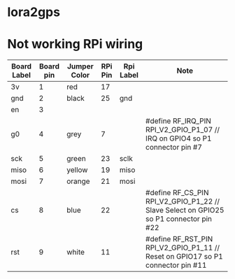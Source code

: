 # lora2gps

# Not working RPi wiring
| Board Label |  Board pin  |  Jumper Color | RPi Pin | Rpi Label | Note     |
|-------|-------|--------|-----|-------|-------|
| 3v | 1 | red | 17	| |		
| gnd | 2 | black | 25 | gnd | |		
| en | 3	| | | |				
| g0 | 4 | grey | 7 |  | #define RF_IRQ_PIN RPI_V2_GPIO_P1_07    // IRQ on GPIO4 so P1 connector pin #7 |
| sck | 5 | green | 23 | sclk | 	
| miso | 6 | yellow | 19 | miso | |	
| mosi | 7 | orange | 21 | mosi | |		
| cs | 8 | blue | 22 | | #define RF_CS_PIN  RPI_V2_GPIO_P1_22    // Slave Select on GPIO25 so P1 connector pin #22 |
| rst | 9 | white | 11 | | #define RF_RST_PIN RPI_V2_GPIO_P1_11    // Reset on GPIO17 so P1 connector pin #11 |

